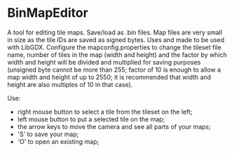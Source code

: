 # BinMapEditor
A tool for editing tile maps. Save/load as .bin files. Map files are very small in size as the tile IDs are saved as signed bytes. Uses and made to be used with LibGDX. Configure the mapconfig.properties to change the tileset file name, number of tiles in the map (width and height) and the factor by which width and height will be divided and multiplied for saving purposes (unsigned byte cannot be more than 255; factor of 10 is enough to allow a map width and height of up to 2550; it is recommended that width and height are also multiples of 10 in that case).

Use:
- right mouse button to select a tile from the tileset on the left;
- left mouse button to put a selected tile on the map;
- the arrow keys to move the camera and see all parts of your maps;
- 'S' to save your map;
- 'O' to open an existing map;
